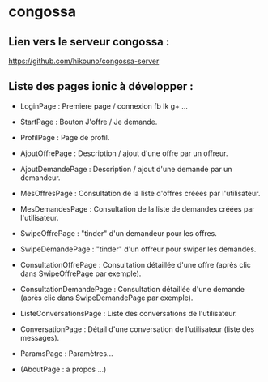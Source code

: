 # congossa

Lien vers le serveur congossa :
-------------------------------------
https://github.com/hikouno/congossa-server

Liste des pages ionic à développer :
-------------------------------------

* LoginPage : Premiere page / connexion fb lk g+ ...
* StartPage : Bouton J'offre / Je demande.

* ProfilPage : Page de profil.

* AjoutOffrePage : Description / ajout d'une offre par un offreur.
* AjoutDemandePage : Description / ajout d'une demande par un demandeur.

* MesOffresPage : Consultation de la liste d'offres créées par l'utilisateur.
* MesDemandesPage : Consultation de la liste de demandes créées par l'utilisateur.

* SwipeOffrePage : "tinder" d'un demandeur pour les offres.
* SwipeDemandePage : "tinder" d'un offreur pour swiper les demandes.

* ConsultationOffrePage : Consultation détaillée d'une offre (après clic dans SwipeOffrePage par exemple).
* ConsultationDemandePage : Consultation détaillée d'une demande (après clic dans SwipeDemandePage par exemple).

* ListeConversationsPage : Liste des conversations de l'utilisateur.
* ConversationPage : Détail d'une conversation de l'utilisateur (liste des messages).

* ParamsPage : Paramètres...

* (AboutPage : a propos ...)
